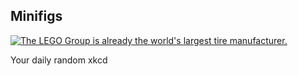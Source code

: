 ## Minifigs
[![The LEGO Group is already the world's largest tire manufacturer.](https://imgs.xkcd.com/comics/minifigs.png)](https://xkcd.com/1281/ "The LEGO Group is already the world's largest tire manufacturer.")

Your daily random xkcd
